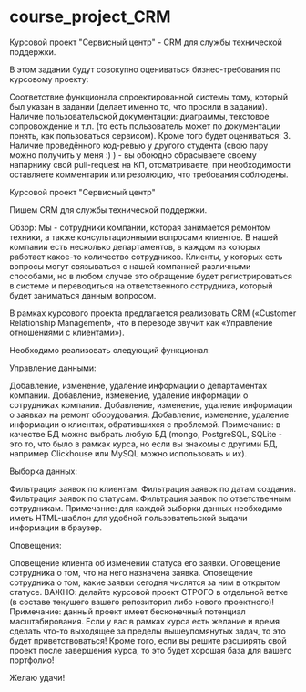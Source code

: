 # course_project_CRM
Курсовой проект "Сервисный центр" - CRM для службы технической поддержки.

В этом задании будут совокупно оцениваться бизнес-требования по курсовому проекту:

Соответствие функционала спроектированной системы тому, который был указан в задании (делает именно то, что просили в задании).
Наличие пользовательской документации: диаграммы, текстовое сопровождение и т.п. (то есть пользователь может по документации понять, как пользоваться сервисом).
Кроме того будет оцениваться: 3. Наличие проведённого код-ревью у другого студента (свою пару можно получить у меня :) ) - вы обоюдно сбрасываете своему напарнику свой pull-request на КП, отсматриваете, при необходимости оставляете комментарии или резолюцию, что требования соблюдены.

Курсовой проект "Сервисный центр"

Пишем CRM для службы технической поддержки.

Обзор: Мы - сотрудники компании, которая занимается ремонтом техники, а также консультационными вопросами клиентов. В нашей компании есть несколько департаментов, в каждом из которых работает какое-то количество сотрудников. Клиенты, у которых есть вопросы могут связываться с нашей компанией различными способами, но в любом случае это обращение будет регистрироваться в системе и переводиться на ответственного сотрудника, который будет заниматься данным вопросом.

В рамках курсового проекта предлагается реализовать CRM («Customer Relationship Management», что в переводе звучит как «Управление отношениями с клиентами»).

Необходимо реализовать следующий функционал:

Управление данными:

Добавление, изменение, удаление информации о департаментах компании.
Добавление, изменение, удаление информации о сотрудниках компании.
Добавление, изменение, удаление информации о заявках на ремонт оборудования.
Добавление, изменение, удаление информации о клиентах, обратившихся с проблемой.
Примечание: в качестве БД можно выбрать любую БД (mongo, PostgreSQL, SQLite - это то, что было в рамках курса, но если вы знакомы с другими БД, например Clickhouse или MySQL можно использовать и их).

Выборка данных:

Фильтрация заявок по клиентам.
Фильтрация заявок по датам создания.
Фильтрация заявок по статусам.
Фильтрация заявок по ответственным сотрудникам.
Примечание: для каждой выборки данных необходимо иметь HTML-шаблон для удобной пользовательской выдачи информации в браузер.

Оповещения:

Оповещение клиента об изменении статуса его заявки.
Оповещение сотрудника о том, что на него назначена заявка.
Оповещение сотрудника о том, какие заявки сегодня числятся за ним в открытом статусе.
ВАЖНО: делайте курсовой проект СТРОГО в отдельной ветке (в составе текущего вашего репозитория либо нового проектного)! Примечание: данный проект имеет бесконечный потенциал масштабирования. Если у вас в рамках курса есть желание и время сделать что-то выходящее за пределы вышеупомянутых задач, то это будет приветствоваться! Кроме того, если вы решите расширять свой проект после завершения курса, то это будет хорошая база для вашего портфолио!

Желаю удачи!

